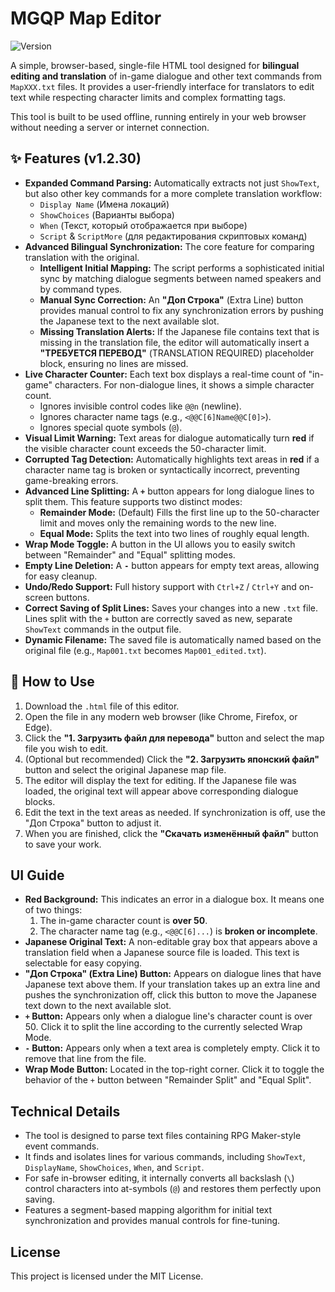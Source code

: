 # MGQP Map Editor
![Version](https://img.shields.io/badge/version-1.2.30-blue)

A simple, browser-based, single-file HTML tool designed for **bilingual editing and translation** of in-game dialogue and other text commands from `MapXXX.txt` files. It provides a user-friendly interface for translators to edit text while respecting character limits and complex formatting tags.

This tool is built to be used offline, running entirely in your web browser without needing a server or internet connection.

## ✨ Features (v1.2.30)

-   **Expanded Command Parsing:** Automatically extracts not just `ShowText`, but also other key commands for a more complete translation workflow:
    -   `Display Name` (Имена локаций)
    -   `ShowChoices` (Варианты выбора)
    -   `When` (Текст, который отображается при выборе)
    -   `Script` & `ScriptMore` (для редактирования скриптовых команд)
-   **Advanced Bilingual Synchronization:** The core feature for comparing translation with the original.
    -   **Intelligent Initial Mapping:** The script performs a sophisticated initial sync by matching dialogue segments between named speakers and by command types.
    -   **Manual Sync Correction:** An **"Доп Строка"** (Extra Line) button provides manual control to fix any synchronization errors by pushing the Japanese text to the next available slot.
    -   **Missing Translation Alerts:** If the Japanese file contains text that is missing in the translation file, the editor will automatically insert a **"ТРЕБУЕТСЯ ПЕРЕВОД"** (TRANSLATION REQUIRED) placeholder block, ensuring no lines are missed.
-   **Live Character Counter:** Each text box displays a real-time count of "in-game" characters. For non-dialogue lines, it shows a simple character count.
    -   Ignores invisible control codes like `@@n` (newline).
    -   Ignores character name tags (e.g., `<@@C[6]Name@@C[0]>`).
    -   Ignores special quote symbols (`@`).
-   **Visual Limit Warning:** Text areas for dialogue automatically turn **red** if the visible character count exceeds the 50-character limit.
-   **Corrupted Tag Detection:** Automatically highlights text areas in **red** if a character name tag is broken or syntactically incorrect, preventing game-breaking errors.
-   **Advanced Line Splitting:** A **`+`** button appears for long dialogue lines to split them. This feature supports two distinct modes:
    -   **Remainder Mode:** (Default) Fills the first line up to the 50-character limit and moves only the remaining words to the new line.
    -   **Equal Mode:** Splits the text into two lines of roughly equal length.
-   **Wrap Mode Toggle:** A button in the UI allows you to easily switch between "Remainder" and "Equal" splitting modes.
-   **Empty Line Deletion:** A **`-`** button appears for empty text areas, allowing for easy cleanup.
-   **Undo/Redo Support:** Full history support with `Ctrl+Z` / `Ctrl+Y` and on-screen buttons.
-   **Correct Saving of Split Lines:** Saves your changes into a new `.txt` file. Lines split with the `+` button are correctly saved as new, separate `ShowText` commands in the output file.
-   **Dynamic Filename:** The saved file is automatically named based on the original file (e.g., `Map001.txt` becomes `Map001_edited.txt`).

## 🚀 How to Use

1.  Download the `.html` file of this editor.
2.  Open the file in any modern web browser (like Chrome, Firefox, or Edge).
3.  Click the **"1. Загрузить файл для перевода"** button and select the map file you wish to edit.
4.  (Optional but recommended) Click the **"2. Загрузить японский файл"** button and select the original Japanese map file.
5.  The editor will display the text for editing. If the Japanese file was loaded, the original text will appear above corresponding dialogue blocks.
6.  Edit the text in the text areas as needed. If synchronization is off, use the "Доп Строка" button to adjust it.
7.  When you are finished, click the **"Скачать изменённый файл"** button to save your work.

## UI Guide

-   **Red Background:** This indicates an error in a dialogue box. It means one of two things:
    1.  The in-game character count is **over 50**.
    2.  The character name tag (e.g., `<@@C[6]...`) is **broken or incomplete**.
-   **Japanese Original Text:** A non-editable gray box that appears above a translation field when a Japanese source file is loaded. This text is selectable for easy copying.
-   **"Доп Строка" (Extra Line) Button:** Appears on dialogue lines that have Japanese text above them. If your translation takes up an extra line and pushes the synchronization off, click this button to move the Japanese text down to the next available slot.
-   **`+` Button:** Appears only when a dialogue line's character count is over 50. Click it to split the line according to the currently selected Wrap Mode.
-   **`-` Button:** Appears only when a text area is completely empty. Click it to remove that line from the file.
-   **Wrap Mode Button:** Located in the top-right corner. Click it to toggle the behavior of the `+` button between "Remainder Split" and "Equal Split".

## Technical Details

-   The tool is designed to parse text files containing RPG Maker-style event commands.
-   It finds and isolates lines for various commands, including `ShowText`, `DisplayName`, `ShowChoices`, `When`, and `Script`.
-   For safe in-browser editing, it internally converts all backslash (`\`) control characters into at-symbols (`@`) and restores them perfectly upon saving.
-   Features a segment-based mapping algorithm for initial text synchronization and provides manual controls for fine-tuning.

## License

This project is licensed under the MIT License.
